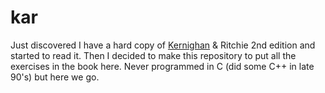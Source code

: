 # kar

Just discovered I have a hard copy of [Kernighan](https://en.wikipedia.org/wiki/Brian_Kernighan) & Ritchie 2nd edition and started to read it. Then I decided to make this repository to put all the exercises in the book here. Never programmed in C (did some C++ in late 90's) but here we go. 
